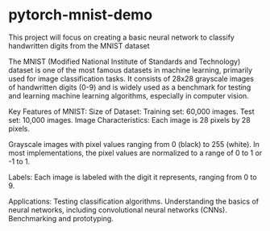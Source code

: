 # pytorch-mnist-demo
This project will focus on creating a basic neural network to classify handwritten digits from the MNIST dataset

The MNIST (Modified National Institute of Standards and Technology) dataset is one of the most famous datasets in machine learning, primarily used for image classification tasks. It consists of 28x28 grayscale images of handwritten digits (0-9) and is widely used as a benchmark for testing and learning machine learning algorithms, especially in computer vision.

Key Features of MNIST:
Size of Dataset:
Training set: 60,000 images.
Test set: 10,000 images.
Image Characteristics:
Each image is 28 pixels by 28 pixels.

Grayscale images with pixel values ranging from 0 (black) to 255 (white). In most implementations, the pixel values are normalized to a range of 0 to 1 or -1 to 1.

Labels:
Each image is labeled with the digit it represents, ranging from 0 to 9.

Applications:
Testing classification algorithms.
Understanding the basics of neural networks, including convolutional neural networks (CNNs).
Benchmarking and prototyping.